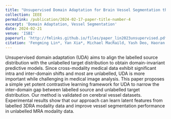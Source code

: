 ```yaml
---
title: "Unsupervised Domain Adaptation for Brain Vessel Segmentation through Transwarp Contrastive Learning"
collection: IEEE
permalink: /publication/2024-02-17-paper-title-number-4
excerpt: 'Domain Adaptation, Vessel Segmentation'
date: 2024-02-21
venue: 'ISBI'
paperurl: 'http://fmlinks.github.io/files/paper_lin2023unsupervised.pdf'
citation: 'Fengming Lin*, Yan Xia*, Michael MacRaild, Yash Deo, Haoran Dou, Qiongyao Liu, Kun Wu, Nishant Ravikumar**, Alejandro F. Frangi**'
---
```


Unsupervised domain adaptation (UDA) aims to align the labelled source distribution with the unlabelled target distribution to obtain domain-invariant predictive models. Since cross-modality medical data exhibit significant intra and inter-domain shifts and most are unlabelled, UDA is more important while challenging in medical image analysis. This paper proposes a simple yet potent contrastive learning framework for UDA to narrow the inter-domain gap between labelled source and unlabelled target distribution. Our method is validated on cerebral vessel datasets. Experimental results show that our approach can learn latent features from labelled 3DRA modality data and improve vessel segmentation performance in unlabelled MRA modality data.
